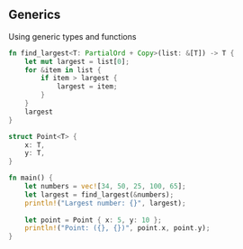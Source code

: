 <!-- METADATA
{
  "title": "Rustlang Generics",
  "tags": [
    "rust",
    "generics"
  ],
  "language": "rust"
}
-->

## Generics
Using generic types and functions
```rust
fn find_largest<T: PartialOrd + Copy>(list: &[T]) -> T {
    let mut largest = list[0];
    for &item in list {
        if item > largest {
            largest = item;
        }
    }
    largest
}

struct Point<T> {
    x: T,
    y: T,
}

fn main() {
    let numbers = vec![34, 50, 25, 100, 65];
    let largest = find_largest(&numbers);
    println!("Largest number: {}", largest);
    
    let point = Point { x: 5, y: 10 };
    println!("Point: ({}, {})", point.x, point.y);
}
```